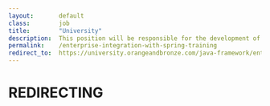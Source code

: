 ```yaml
---
layout:       default
class:        job
title:        "University"
description:  This position will be responsible for the development of design prototypes, site navigation and layout of content for various web projects.
permalink:    /enterprise-integration-with-spring-training
redirect_to:  https://university.orangeandbronze.com/java-framework/enterprise-spring/
---
```

<h1>REDIRECTING</h1>